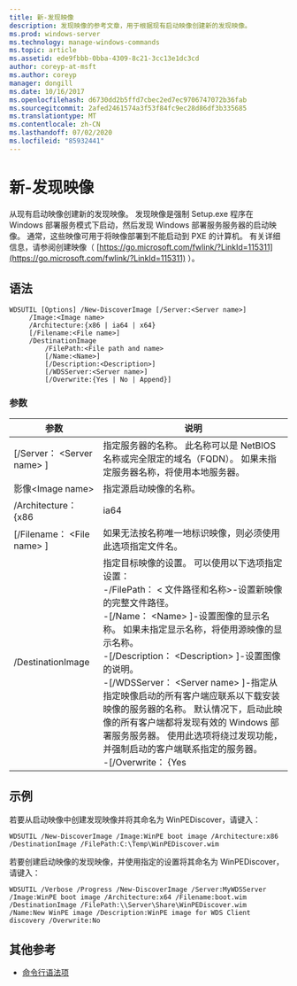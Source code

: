 ```yaml
---
title: 新-发现映像
description: 发现映像的参考文章，用于根据现有启动映像创建新的发现映像。
ms.prod: windows-server
ms.technology: manage-windows-commands
ms.topic: article
ms.assetid: ede9fbbb-0bba-4309-8c21-3cc13e1dc3cd
author: coreyp-at-msft
ms.author: coreyp
manager: dongill
ms.date: 10/16/2017
ms.openlocfilehash: d6730dd2b5ffd7cbec2ed7ec9706747072b36fab
ms.sourcegitcommit: 2afed2461574a3f53f84fc9ec28d86df3b335685
ms.translationtype: MT
ms.contentlocale: zh-CN
ms.lasthandoff: 07/02/2020
ms.locfileid: "85932441"
---
```

# <a name="new-discoverimage"></a>新-发现映像

从现有启动映像创建新的发现映像。 发现映像是强制 Setup.exe 程序在 Windows 部署服务模式下启动，然后发现 Windows 部署服务服务器的启动映像。 通常，这些映像可用于将映像部署到不能启动到 PXE 的计算机。 有关详细信息，请参阅创建映像（ [https://go.microsoft.com/fwlink/?LinkId=115311](https://go.microsoft.com/fwlink/?LinkId=115311) ）。

## <a name="syntax"></a>语法

```
WDSUTIL [Options] /New-DiscoverImage [/Server:<Server name>]
     /Image:<Image name>
     /Architecture:{x86 | ia64 | x64}
     [/Filename:<File name>]
     /DestinationImage
         /FilePath:<File path and name>
         [/Name:<Name>]
         [/Description:<Description>]
         [/WDSServer:<Server name>]
         [/Overwrite:{Yes | No | Append}]
```

### <a name="parameters"></a>参数

|        参数         |                                                                                                                                                                                                                                                                                                                                                                                                                       说明                                                                                                                                                                                                                                                                                                                                                                                                                       |
|--------------------------|---------------------------------------------------------------------------------------------------------------------------------------------------------------------------------------------------------------------------------------------------------------------------------------------------------------------------------------------------------------------------------------------------------------------------------------------------------------------------------------------------------------------------------------------------------------------------------------------------------------------------------------------------------------------------------------------------------------------------------------------------------------------------------------------------------------------------------------------------------|
| [/Server： \<Server name> ] |                                                                                                                                                                                                                                                                                                                                     指定服务器的名称。 此名称可以是 NetBIOS 名称或完全限定的域名（FQDN）。 如果未指定服务器名称，将使用本地服务器。                                                                                                                                                                                                                                                                                                                                     |
|   影像\<Image name>   |                                                                                                                                                                                                                                                                                                                                                                                                      指定源启动映像的名称。                                                                                                                                                                                                                                                                                                                                                                                                       |
|    /Architecture： {x86    |                                                                                                                                                                                                                                                                                                                                                                                                                          ia64                                                                                                                                                                                                                                                                                                                                                                                                                           |
| [/Filename： \<File name> ] |                                                                                                                                                                                                                                                                                                                                                                         如果无法按名称唯一地标识映像，则必须使用此选项指定文件名。                                                                                                                                                                                                                                                                                                                                                                          |
|    /DestinationImage     | 指定目标映像的设置。 可以使用以下选项指定设置：</br>-/FilePath： < 文件路径和名称>-设置新映像的完整文件路径。</br>-[/Name： \<Name> ]-设置图像的显示名称。 如果未指定显示名称，将使用源映像的显示名称。</br>-[/Description： \<Description> ]-设置图像的说明。</br>-[/WDSServer： \<Server name> ]-指定从指定映像启动的所有客户端应联系以下载安装映像的服务器的名称。 默认情况下，启动此映像的所有客户端都将发现有效的 Windows 部署服务服务器。 使用此选项将绕过发现功能，并强制启动的客户端联系指定的服务器。</br>-[/Overwrite： {Yes |

## <a name="examples"></a>示例

若要从启动映像中创建发现映像并将其命名为 WinPEDiscover，请键入：
```
WDSUTIL /New-DiscoverImage /Image:WinPE boot image /Architecture:x86 /DestinationImage /FilePath:C:\Temp\WinPEDiscover.wim
```
若要创建启动映像的发现映像，并使用指定的设置将其命名为 WinPEDiscover，请键入：
```
WDSUTIL /Verbose /Progress /New-DiscoverImage /Server:MyWDSServer
/Image:WinPE boot image /Architecture:x64 /Filename:boot.wim /DestinationImage /FilePath:\\Server\Share\WinPEDiscover.wim
/Name:New WinPE image /Description:WinPE image for WDS Client discovery /Overwrite:No
```

## <a name="additional-references"></a>其他参考

- [命令行语法项](command-line-syntax-key.md)